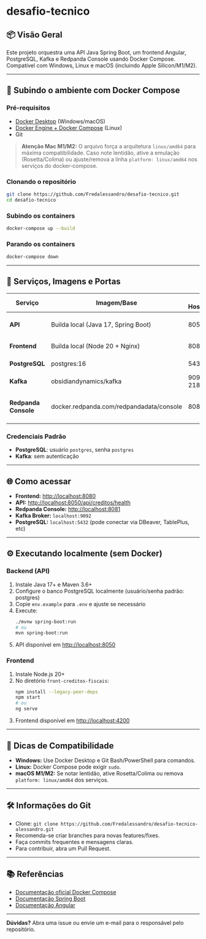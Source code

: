 # desafio-tecnico

## 📦 Visão Geral

Este projeto orquestra uma API Java Spring Boot, um frontend Angular, PostgreSQL, Kafka e Redpanda Console usando Docker Compose. Compatível com Windows, Linux e macOS (incluindo Apple Silicon/M1/M2).

---

## 🐳 Subindo o ambiente com Docker Compose

### Pré-requisitos

- [Docker Desktop](https://www.docker.com/products/docker-desktop) (Windows/macOS)
- [Docker Engine + Docker Compose](https://docs.docker.com/compose/install/) (Linux)
- Git

> **Atenção Mac M1/M2:**
> O arquivo força a arquitetura `linux/amd64` para máxima compatibilidade. Caso note lentidão, ative a emulação (Rosetta/Colima) ou ajuste/remova a linha `platform: linux/amd64` nos serviços do docker-compose.

### Clonando o repositório

```sh
git clone https://github.com/Fredalessandro/desafio-tecnico.git
cd desafio-tecnico
```

### Subindo os containers

```sh
docker-compose up --build
```

### Parando os containers

```sh
docker-compose down
```

---

## 🔎 Serviços, Imagens e Portas

| Serviço              | Imagem/Base                              | Porta Host:Container | Descrição                       |
| -------------------- | ---------------------------------------- | -------------------- | ------------------------------- |
| **API**              | Builda local (Java 17, Spring Boot)      | 8050:8050            | Backend REST principal          |
| **Frontend**         | Builda local (Node 20 + Nginx)           | 8080:80              | SPA Angular                     |
| **PostgreSQL**       | postgres:16                              | 5432:5432            | Banco de dados                  |
| **Kafka**            | obsidiandynamics/kafka                   | 9092:9092, 2181:2181 | Broker de eventos               |
| **Redpanda Console** | docker.redpanda.com/redpandadata/console | 8081:8080            | UI para monitorar tópicos Kafka |

### Credenciais Padrão

- **PostgreSQL**: usuário `postgres`, senha `postgres`
- **Kafka**: sem autenticação

---

## 🌐 Como acessar

- **Frontend:** [http://localhost:8080](http://localhost:8080)
- **API:** [http://localhost:8050/api/creditos/health](http://localhost:8050/api/creditos/health)
- **Redpanda Console:** [http://localhost:8081](http://localhost:8081)
- **Kafka Broker:** `localhost:9092`
- **PostgreSQL:** `localhost:5432` (pode conectar via DBeaver, TablePlus, etc)

---

## ⚙️ Executando localmente (sem Docker)

### Backend (API)

1. Instale Java 17+ e Maven 3.6+
2. Configure o banco PostgreSQL localmente (usuário/senha padrão: postgres)
3. Copie `env.example` para `.env` e ajuste se necessário
4. Execute:
   ```sh
   ./mvnw spring-boot:run
   # ou
   mvn spring-boot:run
   ```
5. API disponível em [http://localhost:8050](http://localhost:8050)

### Frontend

1. Instale Node.js 20+
2. No diretório `front-creditos-fiscais`:
   ```sh
   npm install --legacy-peer-deps
   npm start
   # ou
   ng serve
   ```
3. Frontend disponível em [http://localhost:4200](http://localhost:4200)

---

## 📝 Dicas de Compatibilidade

- **Windows:** Use Docker Desktop e Git Bash/PowerShell para comandos.
- **Linux:** Docker Compose pode exigir `sudo`.
- **macOS M1/M2:** Se notar lentidão, ative Rosetta/Colima ou remova `platform: linux/amd64` dos serviços.

---

## 🛠️ Informações do Git

- Clone: `git clone https://github.com/Fredalessandro/desafio-tecnico-alessandro.git`
- Recomenda-se criar branches para novas features/fixes.
- Faça commits frequentes e mensagens claras.
- Para contribuir, abra um Pull Request.

---

## 📚 Referências

- [Documentação oficial Docker Compose](https://docs.docker.com/compose/)
- [Documentação Spring Boot](https://spring.io/projects/spring-boot)
- [Documentação Angular](https://angular.io/)

---

**Dúvidas?** Abra uma issue ou envie um e-mail para o responsável pelo repositório.
